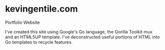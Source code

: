 # kevingentile.com
Portfolio Website

I've created this site using Google's Go language, the Gorilla Toolkit mux and an HTML5UP template.
I've deconstructed useful portions of HTML into Go templates to recycle features.
